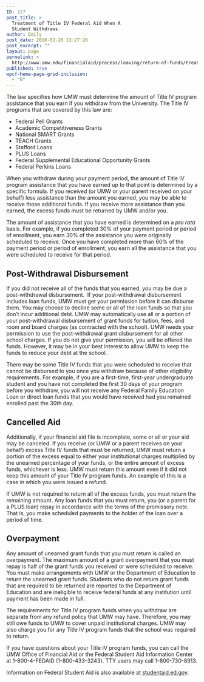 ```yaml
---
ID: 127
post_title: >
  Treatment of Title IV Federal Aid When A
  Student Withdraws
author: Emily
post_date: 2016-02-26 13:27:26
post_excerpt: ""
layout: page
permalink: >
  http://www.umw.edu/financialaid/process/leaving/return-of-funds/treatment-of-title-iv-federal-aid-when-a-student-withdraws/
published: true
wpcf-home-page-grid-inclusion:
  - "0"
---
```

The law specifies how UMW must determine the amount of Title IV program assistance that you earn if you withdraw from the University. The Title IV programs that are covered by this law are:
<ul>
	<li>Federal Pell Grants</li>
	<li>Academic Competitiveness Grants</li>
	<li>National SMART Grants</li>
	<li>TEACH Grants</li>
	<li>Stafford Loans</li>
	<li>PLUS Loans</li>
	<li>Federal Supplemental Educational Opportunity Grants</li>
	<li>Federal Perkins Loans</li>
</ul>
When you withdraw during your payment period, the amount of Title IV program assistance that you have earned up to that point is determined by a specific formula. If you received (or UMW or your parent received on your behalf) less assistance than the amount you earned, you may be able to receive those additional funds. If you receive more assistance than you earned, the excess funds must be returned by UMW and/or you.

The amount of assistance that you have earned is determined on a <em>pro rata</em> basis. For example, if you completed 30% of your payment period or period of enrollment, you earn 30% of the assistance you were originally scheduled to receive. Once you have completed more than 60% of the payment period or period of enrollment, you earn all the assistance that you were scheduled to receive for that period.
<h2>Post-Withdrawal Disbursement</h2>
If you did not receive all of the funds that you earned, you may be due a post-withdrawal disbursement.  If your post-withdrawal disbursement includes loan funds, UMW must get your permission before it can disburse them. You may choose to decline some or all of the loan funds so that you don’t incur additional debt. UMW may automatically use all or a portion of your post-withdrawal disbursement of grant funds for tuition, fees, and room and board charges (as contracted with the school). UMW needs your permission to use the post-withdrawal grant disbursement for all other school charges. If you do not give your permission, you will be offered the funds. However, it may be in your best interest to allow UMW to keep the funds to reduce your debt at the school.

There may be some Title IV funds that you were scheduled to receive that cannot be disbursed to you once you withdraw because of other eligibility requirements. For example, if you are a first-time, first-year undergraduate student and you have not completed the first 30 days of your program before you withdraw, you will not receive any Federal Family Education Loan or direct loan funds that you would have received had you remained enrolled past the 30th day.
<h2>Cancelled Aid</h2>
Additionally, if your financial aid file is incomplete, some or all or your aid may be canceled. If you receive (or UMW or a parent receives on your behalf) excess Title IV funds that must be returned, UMW must return a portion of the excess equal to either your institutional charges multiplied by the unearned percentage of your funds, or the entire amount of excess funds, whichever is less. UMW must return this amount even if it did not keep this amount of your Title IV program funds. An example of this is a case in which you were issued a refund.

If UMW is not required to return all of the excess funds, you must return the remaining amount. Any loan funds that you must return, you (or a parent for a PLUS loan) repay in accordance with the terms of the promissory note. That is, you make scheduled payments to the holder of the loan over a period of time.
<h2>Overpayment</h2>
Any amount of unearned grant funds that you must return is called an overpayment. The maximum amount of a grant overpayment that you must repay is half of the grant funds you received or were scheduled to receive. You must make arrangements with UMW or the Department of Education to return the unearned grant funds. Students who do not return grant funds that are required to be returned are reported to the Department of Education and are ineligible to receive federal funds at any institution until payment has been made in full.

The requirements for Title IV program funds when you withdraw are separate from any refund policy that UMW may have. Therefore, you may still owe funds to UMW to cover unpaid institutional charges. UMW may also charge you for any Title IV program funds that the school was required to return.

If you have questions about your Title IV program funds, you can call the UMW Office of Financial Aid or the Federal Student Aid Information Center at 1-800-4-FEDAID (1-800-433-3243). TTY users may call 1-800-730-8913.

Information on Federal Student Aid is also available at <a href="http://studentaid.ed.gov">studentaid.ed.gov</a>.
